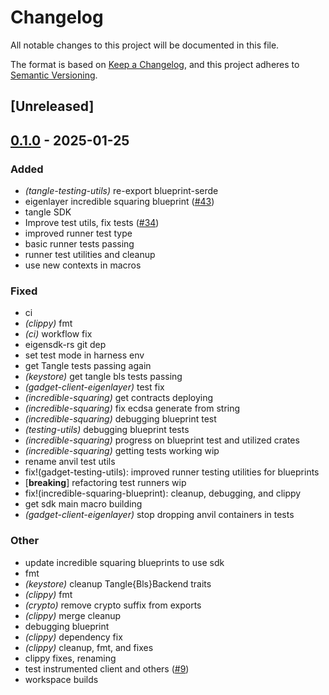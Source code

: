 # Changelog

All notable changes to this project will be documented in this file.

The format is based on [Keep a Changelog](https://keepachangelog.com/en/1.0.0/),
and this project adheres to [Semantic Versioning](https://semver.org/spec/v2.0.0.html).

## [Unreleased]

## [0.1.0](https://github.com/tangle-network/gadget/releases/tag/gadget-testing-utils-v0.1.0) - 2025-01-25

### Added

- *(tangle-testing-utils)* re-export blueprint-serde
- eigenlayer incredible squaring blueprint ([#43](https://github.com/tangle-network/gadget/pull/43))
- tangle SDK
- Improve test utils, fix tests ([#34](https://github.com/tangle-network/gadget/pull/34))
- improved runner test type
- basic runner tests passing
- runner test utilities and cleanup
- use new contexts in macros

### Fixed

- ci
- *(clippy)* fmt
- *(ci)* workflow fix
- eigensdk-rs git dep
- set test mode in harness env
- get Tangle tests passing again
- *(keystore)* get tangle bls tests passing
- *(gadget-client-eigenlayer)* test fix
- *(incredible-squaring)* get contracts deploying
- *(incredible-squaring)* fix ecdsa generate from string
- *(incredible-squaring)* debugging blueprint test
- *(testing-utils)* debugging blueprint tests
- *(incredible-squaring)* progress on blueprint test and utilized crates
- *(incredible-squaring)* getting tests working wip
- rename anvil test utils
- fix!(gadget-testing-utils): improved runner testing utilities for blueprints
- [**breaking**] refactoring test runners wip
- fix!(incredible-squaring-blueprint): cleanup, debugging, and clippy
- get sdk main macro building
- *(gadget-client-eigenlayer)* stop dropping anvil containers in tests

### Other

- update incredible squaring blueprints to use sdk
- fmt
- *(keystore)* cleanup Tangle{Bls}Backend traits
- *(clippy)* fmt
- *(crypto)* remove crypto suffix from exports
- *(clippy)* merge cleanup
- debugging blueprint
- *(clippy)* dependency fix
- *(clippy)* cleanup, fmt, and fixes
- clippy fixes, renaming
- test instrumented client and others ([#9](https://github.com/tangle-network/gadget/pull/9))
- workspace builds
